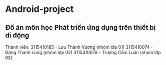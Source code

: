 # Android-project

## Đồ án môn học Phát triển ứng dụng trên thiết bị di động

Thành viên:
3115410185 - Lưu Thành Vương (nhóm lớp 01)
3115410074 - Đặng Thanh Long (nhóm lớp 02)
3115410079 - Trương Cẩm Luân (nhóm lớp 02)
